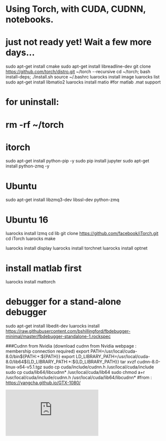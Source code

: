 # Using Torch, with CUDA, CUDNN, notebooks.


# just not ready yet! Wait a few more days...

sudo apt-get install cmake
sudo apt-get install libreadline-dev
git clone https://github.com/torch/distro.git ~/torch --recursive
cd ~/torch; bash install-deps;
./install.sh
source ~/.bashrc
luarocks install image
luarocks list
sudo apt-get install libmatio2
luarocks install matio #for matlab .mat support
# for uninstall:
# rm -rf ~/torch

# itorch
sudo apt-get install python-pip -y
sudo pip install jupyter
sudo apt-get install python-zmq -y
# Ubuntu
sudo apt-get install libzmq3-dev libssl-dev python-zmq

# Ubuntu 16
luarocks install lzmq
cd lib
git clone https://github.com/facebook/iTorch.git
cd iTorch
luarocks make 

luarocks install display
luarocks install torchnet
luarocks install optnet
# install matlab first
luarocks install mattorch
# debugger for a stand-alone debugger
sudo apt-get install libedit-dev 
luarocks install https://raw.githubusercontent.com/bshillingford/fbdebugger-minimal/master/fbdebugger-standalone-1.rockspec 


###Cudnn from Nvidia (download cudnn from Nvidia webpage : membership connection required)
export PATH=/usr/local/cuda-8.0/bin${PATH:+:${PATH}}
export LD_LIBRARY_PATH=/usr/local/cuda-8.0/lib64${LD_LIBRARY_PATH:+:${LD_LIBRARY_PATH}}
tar xvzf cudnn-8.0-linux-x64-v5.1.tgz
sudo cp cuda/include/cudnn.h /usr/local/cuda/include
sudo cp cuda/lib64/libcudnn* /usr/local/cuda/lib64
sudo chmod a+r /usr/local/cuda/include/cudnn.h /usr/local/cuda/lib64/libcudnn*
#from : https://yangcha.github.io/GTX-1080/

[![Analytics](https://ga-beacon.appspot.com/UA-91308638-2/github.com/ThibaultGROUEIX/workflow_and_installs/torch_workflow.md?pixel)](https://github.com/ThibaultGROUEIX/workflow_and_installs/)
